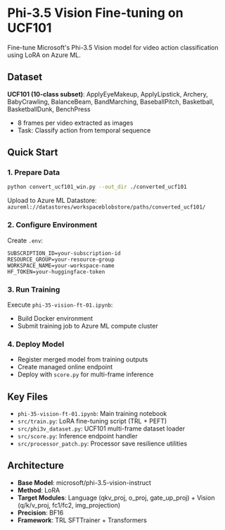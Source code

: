 # Phi-3.5 Vision Fine-tuning on UCF101

Fine-tune Microsoft's Phi-3.5 Vision model for video action classification using LoRA on Azure ML.

## Dataset

**UCF101 (10-class subset)**: ApplyEyeMakeup, ApplyLipstick, Archery, BabyCrawling, BalanceBeam, BandMarching, BaseballPitch, Basketball, BasketballDunk, BenchPress

- 8 frames per video extracted as images
- Task: Classify action from temporal sequence

## Quick Start

### 1. Prepare Data
```bash
python convert_ucf101_win.py --out_dir ./converted_ucf101
```

Upload to Azure ML Datastore: `azureml://datastores/workspaceblobstore/paths/converted_ucf101/`

### 2. Configure Environment
Create `.env`:
```
SUBSCRIPTION_ID=your-subscription-id
RESOURCE_GROUP=your-resource-group
WORKSPACE_NAME=your-workspace-name
HF_TOKEN=your-huggingface-token
```

### 3. Run Training
Execute `phi-35-vision-ft-01.ipynb`:
- Build Docker environment
- Submit training job to Azure ML compute cluster

### 4. Deploy Model
- Register merged model from training outputs
- Create managed online endpoint
- Deploy with `score.py` for multi-frame inference

## Key Files

- `phi-35-vision-ft-01.ipynb`: Main training notebook
- `src/train.py`: LoRA fine-tuning script (TRL + PEFT)
- `src/phi3v_dataset.py`: UCF101 multi-frame dataset loader
- `src/score.py`: Inference endpoint handler
- `src/processor_patch.py`: Processor save resilience utilities

## Architecture

- **Base Model**: microsoft/phi-3.5-vision-instruct
- **Method**: LoRA
- **Target Modules**: Language (qkv_proj, o_proj, gate_up_proj) + Vision (q/k/v_proj, fc1/fc2, img_projection)
- **Precision**: BF16
- **Framework**: TRL SFTTrainer + Transformers

